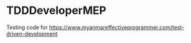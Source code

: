 # TDDDeveloperMEP
Testing code for https://www.myanmareffectiveprogrammer.com/test-driven-development
